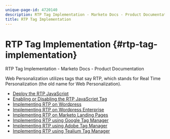 ```yaml
---
unique-page-id: 4720140
description: RTP Tag Implementation - Marketo Docs - Product Documentation
title: RTP Tag Implementation
---
```


# RTP Tag Implementation {#rtp-tag-implementation}

RTP Tag Implementation - Marketo Docs - Product Documentation

Web Personalization utilizes tags that say RTP, which stands for Real Time Personalization (the old name for Web Personalization).

* [Deploy the RTP JavaScript](../../../product-docs/web-personalization/getting-started-rtp-/rtp-tag-implementation/deploy-the-rtp-javascript.md)
* [Enabling or Disabling the RTP JavaScript Tag](../../../product-docs/web-personalization/getting-started-rtp-/rtp-tag-implementation/enabling-or-disabling-the-rtp-javascript-tag.md)
* [Implementing RTP on Wordpress](../../../product-docs/web-personalization/getting-started-rtp-/rtp-tag-implementation/implementing-rtp-on-wordpress.md)
* [Implementing RTP on Wordpress Enterprise](../../../product-docs/web-personalization/getting-started-rtp-/rtp-tag-implementation/implementing-rtp-on-wordpress-enterprise.md)
* [Implementing RTP on Marketo Landing Pages](../../../product-docs/web-personalization/getting-started-rtp-/rtp-tag-implementation/implementing-rtp-on-marketo-landing-pages.md)
* [Implementing RTP using Google Tag Manager](../../../product-docs/web-personalization/getting-started-rtp-/rtp-tag-implementation/implementing-rtp-using-google-tag-manager.md)
* [Implementing RTP using Adobe Tag Manager](../../../product-docs/web-personalization/getting-started-rtp-/rtp-tag-implementation/implementing-rtp-using-adobe-tag-manager.md)
* [Implementing RTP using Tealium Tag Manager](../../../product-docs/web-personalization/getting-started-rtp-/rtp-tag-implementation/implementing-rtp-using-tealium-tag-manager.md)

